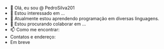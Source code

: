 - 👋 Olá, eu sou @ PedroSilva201
- 👀 Estou interessado em ...
- 🌱 Atualmente estou aprendendo programação em diversas linguagens.
- 💞️ Estou procurando colaborar em ...
- 📫 Como me encontrar:
- Contatos e endereço:
- Em breve

<!---
PedroSilva201/PedroSilva201 is a ✨ special ✨ repository because its `README.md` (this file) appears on your GitHub profile.
You can click the Preview link to take a look at your changes.
--->
